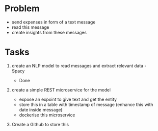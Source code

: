 # Problem

- send expenses in form of a text message 
- read this message 
- create insights from these messages

# Tasks

1. create an NLP model to read messages and extract relevant data - Spacy
    - Done

2. create a simple REST microservice for the model
    - expose an expoint to give text and get the entity
    - store this in a table with timestamp of message (enhance this with date inside message)
    - dockerise this microservice

3. Create a Github to store this
